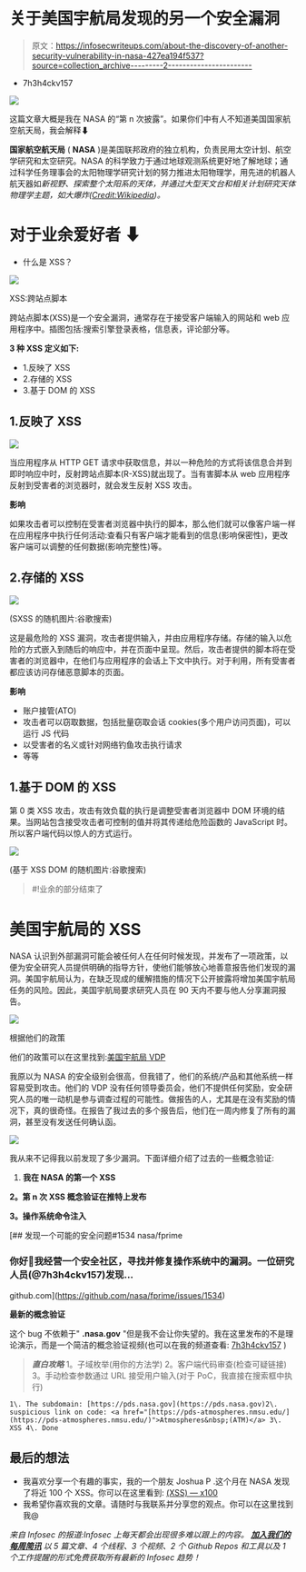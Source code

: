# 关于美国宇航局发现的另一个安全漏洞

> 原文：<https://infosecwriteups.com/about-the-discovery-of-another-security-vulnerability-in-nasa-427ea194f537?source=collection_archive---------2----------------------->

- 7h3h4ckv157

![](img/fb89e4b3fc9371c6189c266f428e00ed.png)

这篇文章大概是我在 NASA 的“第 n 次披露”。如果你们中有人不知道美国国家航空航天局，我会解释⬇

**国家航空航天局** ( **NASA** )是美国联邦政府的独立机构，负责民用太空计划、航空学研究和太空研究。NASA 的科学致力于通过地球观测系统更好地了解地球；通过科学任务理事会的太阳物理学研究计划的努力推进太阳物理学，用先进的机器人航天器如*新视野、*探索整个太阳系的天体，并通过大型天文台和相关计划研究天体物理学主题，如大爆炸([Credit:*Wikipedia*](https://en.wikipedia.org/wiki/NASA)*)。*

# **对于业余爱好者** ⬇

*   什么是 XSS？

![](img/5ba856e0c924f34c6ae36522820a6af2.png)

XSS:跨站点脚本

跨站点脚本(XSS)是一个安全漏洞，通常存在于接受客户端输入的网站和 web 应用程序中。插图包括:搜索引擎登录表格，信息表，评论部分等。

**3 种 XSS 定义如下:**

*   1.反映了 XSS
*   2.存储的 XSS
*   3.基于 DOM 的 XSS

## 1.反映了 XSS

![](img/3acecf6948c938f964284fc1dfb035da.png)

当应用程序从 HTTP GET 请求中获取信息，并以一种危险的方式将该信息合并到即时响应中时，反射跨站点脚本(R-XSS)就出现了。当有害脚本从 web 应用程序反射到受害者的浏览器时，就会发生反射 XSS 攻击。

**影响**

如果攻击者可以控制在受害者浏览器中执行的脚本，那么他们就可以像客户端一样在应用程序中执行任何活动:查看只有客户端才能看到的信息(影响保密性)，更改客户端可以调整的任何数据(影响完整性)等。

## 2.存储的 XSS

![](img/e916cebb3d0d8ac749d2c617528a2adf.png)

(SXSS 的随机图片:谷歌搜索)

这是最危险的 XSS 漏洞，攻击者提供输入，并由应用程序存储。存储的输入以危险的方式嵌入到随后的响应中，并在页面中呈现。然后，攻击者提供的脚本将在受害者的浏览器中，在他们与应用程序的会话上下文中执行。对于利用，所有受害者都应该访问存储恶意脚本的页面。

**影响**

*   账户接管(ATO)
*   攻击者可以窃取数据，包括批量窃取会话 cookies(多个用户访问页面)，可以运行 JS 代码
*   以受害者的名义或针对网络钓鱼攻击执行请求
*   等等

## 1.基于 DOM 的 XSS

第 0 类 XSS 攻击，攻击有效负载的执行是调整受害者浏览器中 DOM 环境的结果。当网站包含接受攻击者可控制的值并将其传递给危险函数的 JavaScript 时。所以客户端代码以惊人的方式运行。

![](img/21ba4edaaf5f9e8e9772d3a6ed27c141.png)

(基于 XSS DOM 的随机图片:谷歌搜索)

> #!业余的部分结束了

# 美国宇航局的 XSS

NASA 认识到外部漏洞可能会被任何人在任何时候发现，并发布了一项政策，以便为安全研究人员提供明确的指导方针，使他们能够放心地善意报告他们发现的漏洞。美国宇航局认为，在缺乏现成的缓解措施的情况下公开披露将增加美国宇航局任务的风险。因此，美国宇航局要求研究人员在 90 天内不要与他人分享漏洞报告。

![](img/067de4d2bc6309d858c1644845f90e04.png)

根据他们的政策

他们的政策可以在这里找到:[美国宇航局 VDP](https://www.nasa.gov/sites/default/files/atoms/files/nasa_vdp_external_policy_final.pdf)

我原以为 NASA 的安全级别会很高，但我错了，他们的系统/产品和其他系统一样容易受到攻击。他们的 VDP 没有任何领导委员会，他们不提供任何奖励，安全研究人员的唯一动机是参与调查过程的可能性。做报告的人，尤其是在没有奖励的情况下，真的很奇怪。在报告了我过去的多个报告后，他们在一周内修复了所有的漏洞，甚至没有发送任何确认函。

![](img/979285135336b1d9a29d877ce7bfce05.png)

我从来不记得我以前发现了多少漏洞。下面详细介绍了过去的一些概念验证:

1.  **我在 NASA 的第一个 XSS**

**2。第 n 次 XSS 概念验证在推特上发布**

**3。操作系统命令注入**

[](https://github.com/nasa/fprime/issues/1534) [## 发现一个可能的安全问题#1534 nasa/fprime

### 你好👋我经营一个安全社区，寻找并修复操作系统中的漏洞。一位研究人员(@7h3h4ckv157)发现…

github.com](https://github.com/nasa/fprime/issues/1534) 

**最新的概念验证**

这个 bug 不依赖于" **.nasa.gov** "但是我不会让你失望的。我在这里发布的不是理论演示，而是一个简洁的概念验证视频(也可以在我的频道查看: [7h3h4ckv157](https://www.youtube.com/channel/UCkk6qo1K8_1m16LEsYPUqWg) )

> ***直白攻略***
> 1。子域枚举(用你的方法学)
> 2。客户端代码审查(检查可疑链接)
> 3。手动检查参数通过 URL 接受用户输入(对于 PoC，我直接在搜索框中执行)

```
1\. The subdomain: [https://pds.nasa.gov](https://pds.nasa.gov)2\. suspicious link on code: <a href="[https://pds-atmospheres.nmsu.edu/](https://pds-atmospheres.nmsu.edu/)">Atmospheres&nbsp;(ATM)</a> 3\. XSS 4\. Done
```

## 最后的想法

*   我喜欢分享一个有趣的事实，我的一个朋友 Joshua P .这个月在 NASA 发现了将近 100 个 XSS。你可以在这里看到: [(XSS) — x100](https://joshuaprovoste.com/nasa-100-xss/)
*   我希望你喜欢我的文章。请随时与我联系并分享您的观点。你可以在这里找到我@

*来自 Infosec 的报道:Infosec 上每天都会出现很多难以跟上的内容。* [***加入我们的每周简讯***](https://weekly.infosecwriteups.com/) *以 5 篇文章、4 个线程、3 个视频、2 个 Github Repos 和工具以及 1 个工作提醒的形式免费获取所有最新的 Infosec 趋势！*